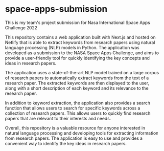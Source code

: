 # space-apps-submission
This is my team's project submission for Nasa International Space Apps Challenge 2022

This repository contains a web application built with Next.js and hosted on Netlify that is able to extract keywords from research papers using natural language processing (NLP) models in Python. The application was developed as a submission to the NASA Space Apps Challenge, and aims to provide a user-friendly tool for quickly identifying the key concepts and ideas in research papers.

The application uses a state-of-the-art NLP model trained on a large corpus of research papers to automatically extract keywords from the text of a research paper. The extracted keywords are then displayed to the user, along with a short description of each keyword and its relevance to the research paper.

In addition to keyword extraction, the application also provides a search function that allows users to search for specific keywords across a collection of research papers. This allows users to quickly find research papers that are relevant to their interests and needs.

Overall, this repository is a valuable resource for anyone interested in natural language processing and developing tools for extracting information from research papers. The application is easy to use and provides a convenient way to identify the key ideas in research papers.
